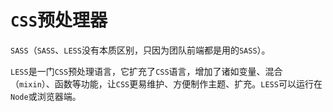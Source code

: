 # `CSS`预处理器

`SASS`（`SASS`、`LESS`没有本质区别，只因为团队前端都是用的`SASS`）。

`LESS`是一门`CSS`预处理语言，它扩充了`CSS`语言，增加了诸如变量、混合（`mixin`）、函数等功能，让`CSS`更易维护、方便制作主题、扩充。`LESS`可以运行在`Node`或浏览器端。
